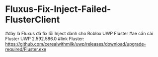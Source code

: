 # Fluxus-Fix-Inject-Failed-FlusterClient
#đây là Fluxus đã fix lỗi Inject dành cho Roblox UWP Fluster
#ae cần cài Fluster UWP 2.592.586.0
#link Fluster: https://github.com/cerealwithmilk/uwp/releases/download/upgrade-required/Fluster.exe
